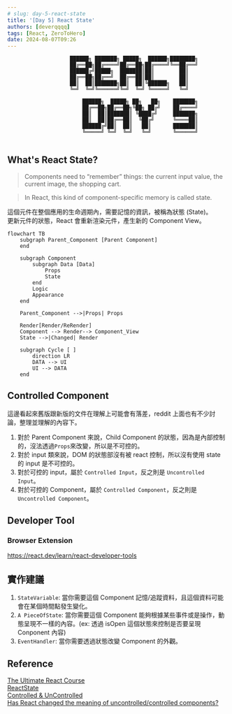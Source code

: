 ```yaml
---
# slug: day-5-react-state
title: '[Day 5] React State'
authors: [deverqqqq]
tags: [React, ZeroToHero]
date: 2024-08-07T09:26
---
```


```
                    ██████╗ ███████╗ █████╗  ██████╗████████╗
                    ██╔══██╗██╔════╝██╔══██╗██╔════╝╚══██╔══╝
                    ██████╔╝█████╗  ███████║██║        ██║   
                    ██╔══██╗██╔══╝  ██╔══██║██║        ██║   
                    ██║  ██║███████╗██║  ██║╚██████╗   ██║   
                    ╚═╝  ╚═╝╚══════╝╚═╝  ╚═╝ ╚═════╝   ╚═╝   
                                                             
                        ██████╗  █████╗ ██╗   ██╗    ███████╗
                        ██╔══██╗██╔══██╗╚██╗ ██╔╝    ██╔════╝
                        ██║  ██║███████║ ╚████╔╝     ███████╗
                        ██║  ██║██╔══██║  ╚██╔╝      ╚════██║
                        ██████╔╝██║  ██║   ██║       ███████║
                        ╚═════╝ ╚═╝  ╚═╝   ╚═╝       ╚══════╝
                                                             
```

<!--truncate-->

## What's React State?
> Components need to “remember” things: the current input value, the current image, the shopping cart.

> In React, this kind of component-specific memory is called state.

這個元件在整個應用的生命週期內，需要記憶的資訊，被稱為狀態 (State)。  
更新元件的狀態，React 會重新渲染元件，產生新的 Component View。

```mermaid
flowchart TB
    subgraph Parent_Component [Parent Component]
    end

    subgraph Component
        subgraph Data [Data]
            Props
            State
        end
        Logic
        Appearance
    end

    Parent_Component -->|Props| Props

    Render[Render/ReRender]
    Component --> Render--> Component_View
    State -->|Changed| Render

    subgraph Cycle [ ]
        direction LR
        DATA --> UI
        UI --> DATA
    end
```

## Controlled Component
這邊看起來舊版跟新版的文件在理解上可能會有落差，reddit 上面也有不少討論，整理並理解的內容下。

1. 對於 Parent Component 來說，Child Component 的狀態，因為是內部控制的，沒法透過`Props`來改變，所以是不可控的。
2. 對於 input 類來說，DOM 的狀態部沒有被 react 控制，所以沒有使用 state 的 input 是不可控的。
3. 對於可控的 input，屬於 `Controlled Input`，反之則是 `Uncontrolled Input`。
4. 對於可控的 Component，屬於 `Controlled Component`，反之則是 `Uncontrolled Component`。

## Developer Tool

### Browser Extension
https://react.dev/learn/react-developer-tools

## 實作建議

1. `StateVariable`: 當你需要這個 Component 記憶/追蹤資料，且這個資料可能會在某個時間點發生變化。
2. `A PieceOfState`: 當你需要這個 Component 能夠根據某些事件或是操作，動態呈現不一樣的內容。(ex: 透過 isOpen 這個狀態來控制是否要呈現 Conponent 內容)
3. `EventHandler`: 當你需要透過狀態改變 Component 的外觀。

## Reference
[The Ultimate React Course](https://www.udemy.com/course/the-ultimate-react-course)  
[ReactState](https://react.dev/learn/state-a-components-memory)  
[Controlled & UnControlled](https://react.dev/learn/sharing-state-between-components#controlled-and-uncontrolled-components)  
[Has React changed the meaning of uncontrolled/controlled components?](https://www.reddit.com/r/reactjs/comments/17homhu/has_react_changed_the_meaning_of/)

